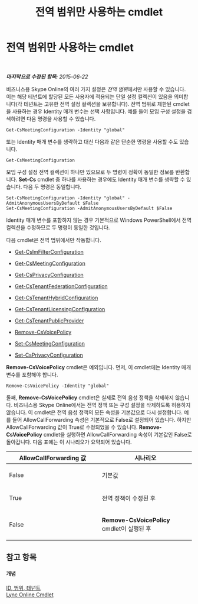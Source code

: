 ﻿---
title: 전역 범위만 사용하는 cmdlet
TOCTitle: 전역 범위만 사용하는 cmdlet
ms:assetid: 0ffd3bc9-a6a1-4c2e-8d52-e599acc49d2d
ms:mtpsurl: https://technet.microsoft.com/ko-kr/library/Dn362771(v=OCS.15)
ms:contentKeyID: 56270215
ms.date: 08/10/2015
mtps_version: v=OCS.15
ms.translationtype: HT
---

# 전역 범위만 사용하는 cmdlet

 

_**마지막으로 수정된 항목:** 2015-06-22_

비즈니스용 Skype Online의 여러 가지 설정은 *전역 범위*에서만 사용할 수 있습니다. 이는 해당 테넌트에 할당된 모든 사용자에 적용되는 단일 설정 컬렉션이 있음을 의미합니다(각 테넌트는 고유한 전역 설정 컬렉션을 보유합니다). 전역 범위로 제한된 cmdlet을 사용하는 경우 Identity 매개 변수는 선택 사항입니다. 예를 들어 모임 구성 설정을 검색하려면 다음 명령을 사용할 수 있습니다.

    Get-CsMeetingConfiguration -Identity "global"

또는 Identity 매개 변수를 생략하고 대신 다음과 같은 단순한 명령을 사용할 수도 있습니다.

    Get-CsMeetingConfiguration

모임 구성 설정 전역 컬렉션이 하나만 있으므로 두 명령이 정확이 동일한 정보를 반환합니다. **Set-Cs** cmdlet 중 하나를 사용하는 경우에도 Identity 매개 변수를 생략할 수 있습니다. 다음 두 명령은 동일합니다.

    Set-CsMeetingConfiguration -Identity "global" -AdmitAnonymousUsersByDefault $False
    Set-CsMeetingConfiguration -AdmitAnonymousUsersByDefault $False

Identity 매개 변수를 포함하지 않는 경우 기본적으로 Windows PowerShell에서 전역 컬렉션을 수정하므로 두 명령이 동일한 것입니다.

다음 cmdlet은 전역 범위에서만 작동합니다.

  - [Get-CsImFilterConfiguration](https://docs.microsoft.com/en-us/powershell/module/skype/Get-CsImFilterConfiguration)

  - [Get-CsMeetingConfiguration](get-csmeetingconfiguration.md)

  - [Get-CsPrivacyConfiguration](https://docs.microsoft.com/en-us/powershell/module/skype/Get-CsPrivacyConfiguration)

  - [Get-CsTenantFederationConfiguration](get-cstenantfederationconfiguration.md)

  - [Get-CsTenantHybridConfiguration](get-cstenanthybridconfiguration.md)

  - [Get-CsTenantLicensingConfiguration](get-cstenantlicensingconfiguration.md)

  - [Get-CsTenantPublicProvider](get-cstenantpublicprovider.md)

  - [Remove-CsVoicePolicy](remove-csvoicepolicy.md)

  - [Set-CsMeetingConfiguration](set-csmeetingconfiguration.md)

  - [Set-CsPrivacyConfiguration](https://docs.microsoft.com/en-us/powershell/module/skype/Set-CsPrivacyConfiguration)

**Remove-CsVoicePolicy** cmdlet은 예외입니다. 먼저, 이 cmdlet에는 Identity 매개 변수를 포함해야 합니다.

    Remove-CsVoicePolicy -Identity "global"

둘째, **Remove-CsVoicePolicy** cmdlet은 실제로 전역 음성 정책을 삭제하지 않습니다. 비즈니스용 Skype Online에서는 전역 정책 또는 구성 설정을 삭제하도록 허용하지 않습니다. 이 cmdlet은 전역 음성 정책의 모든 속성을 기본값으로 다시 설정합니다. 예를 들어 AllowCallForwarding 속성은 기본적으로 False로 설정되어 있습니다. 하지만 AllowCallForwarding 값이 True로 수정되었을 수 있습니다. **Remove-CsVoicePolicy** cmdlet을 실행하면 AllowCallForwarding 속성이 기본값인 False로 돌아갑니다. 다음 표에는 이 시나리오가 요약되어 있습니다.


<table>
<colgroup>
<col style="width: 50%" />
<col style="width: 50%" />
</colgroup>
<thead>
<tr class="header">
<th>AllowCallForwarding 값</th>
<th>시나리오</th>
</tr>
</thead>
<tbody>
<tr class="odd">
<td><p>False</p></td>
<td><p>기본값</p></td>
</tr>
<tr class="even">
<td><p>True</p></td>
<td><p>전역 정책이 수정된 후</p></td>
</tr>
<tr class="odd">
<td><p>False</p></td>
<td><p><strong>Remove-CsVoicePolicy</strong> cmdlet이 실행된 후</p></td>
</tr>
</tbody>
</table>


## 참고 항목

#### 개념

[ID, 범위, 테넌트](identities-scopes-and-tenants-in-skype-for-business-online.md)  
[Lync Online Cmdlet](the-skype-for-business-online-cmdlets.md)

